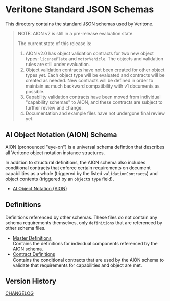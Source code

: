 # Veritone Standard JSON Schemas

This directory contains the standard JSON schemas used by Veritone.

> NOTE: AION v2 is still in a pre-release evaluation state.
>
> The current state of this release is:
>
> 1. AION v2.0 has object validation contracts for two new object types: `licensePlate` and
>    `motorVehicle`. The objects and validation rules are still under evaluation.
> 2. Object validation contracts have not been created for other object types yet. Each object
>    type will be evaluated and contracts will be created as needed. New contracts will be
>    defined in order to maintain as much backward compatibility with v1 documents as possible.
> 3. Capability validation contracts have been moved from individual "capability schemas" to
>    AION, and these contracts are subject to further review and change.
> 4. Documentation and example files have not undergone final review yet.

## AI Object Notation (AION) Schema

AION (pronounced "eye-on") is a universal schema defintion 
that describes all Veritone object notation instance structures. 

In addition to structural definitions, 
the AION schema also includes conditional contracts 
that enforce certain requirements on 
document capabilities as a whole (triggered by the listed `validationContracts`)
and object contents (triggered by an `object`s `type` field).

- [AI Object Notation (AION)](./aion/schema.json)

## Definitions

Definitions referenced by other schemas. 
These files do not contain any schema requirements themselves, 
only `definitions` that are referenced by other schema files.

- [Master Definitions](./master.json)  
  Contains the definitions for individual components referenced by the AION schema.
- [Contract Definitions](./contracts.json)  
  Contains the conditional contracts that are used by the AION schema to validate that
  requirements for capabilities and object are met.

## Version History

[CHANGELOG](./CHANGELOG.html)
